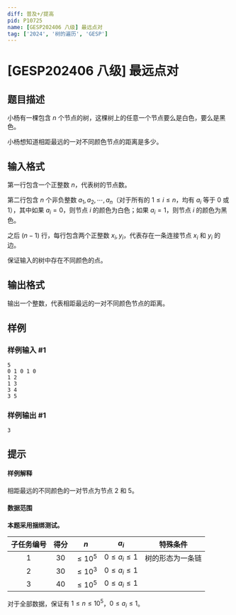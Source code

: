 ```yaml
---
diff: 普及+/提高
pid: P10725
name: [GESP202406 八级] 最远点对
tag: ['2024', '树的遍历', 'GESP']
---
```

# [GESP202406 八级] 最远点对
## 题目描述

小杨有⼀棵包含 $n$ 个节点的树，这棵树上的任意⼀个节点要么是白色，要么是黑色。

小杨想知道相距最远的一对不同颜色节点的距离是多少。
## 输入格式

第一行包含⼀个正整数 $n$，代表树的节点数。

第二行包含 $n$ 个非负整数 $a_1,a_2,\cdots,a_n$（对于所有的 $1\le i\le n$，均有 $a_i$ 等于 $0$ 或 $1$），其中如果 $a_i=0$，则节点 $i$ 的颜色为白色；如果 $a_i=1$，则节点 $i$ 的颜色为黑色。

之后 $(n-1)$ 行，每行包含两个正整数 $x_i,y_i$，代表存在一条连接节点 $x_i$ 和 $y_i$ 的边。

保证输入的树中存在不同颜色的点。
## 输出格式

输出⼀个整数，代表相距最远的一对不同颜色节点的距离。
## 样例

### 样例输入 #1
```
5
0 1 0 1 0
1 2
1 3
3 4
3 5
```
### 样例输出 #1
```
3
```
## 提示

#### 样例解释

相距最远的不同颜色的一对节点为节点 $2$ 和 $5$。

#### 数据范围

**本题采用捆绑测试。**

| 子任务编号 | 得分 | $n$ | $a_i$ | 特殊条件 |
| :--: | :--: | :--: | :--: | :--: |
| $1$ |  $30$ | $\le 10^5$ | $0\le a_i\le 1$ | 树的形态为一条链 |
| $2$ | $30$ | $\le 10^3$ | $0\le a_i\le 1$ | |	
| $3$ | $40$ | $\le 10^5$ | $0\le a_i\le 1$ | |	

对于全部数据，保证有 $1\le n\le 10^5$，$0\le a_i\le 1$。

